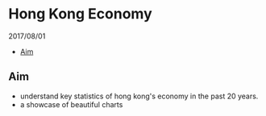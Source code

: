 Hong Kong Economy
================
2017/08/01

-   [Aim](#aim)

Aim
---

-   understand key statistics of hong kong's economy in the past 20 years.
-   a showcase of beautiful charts
